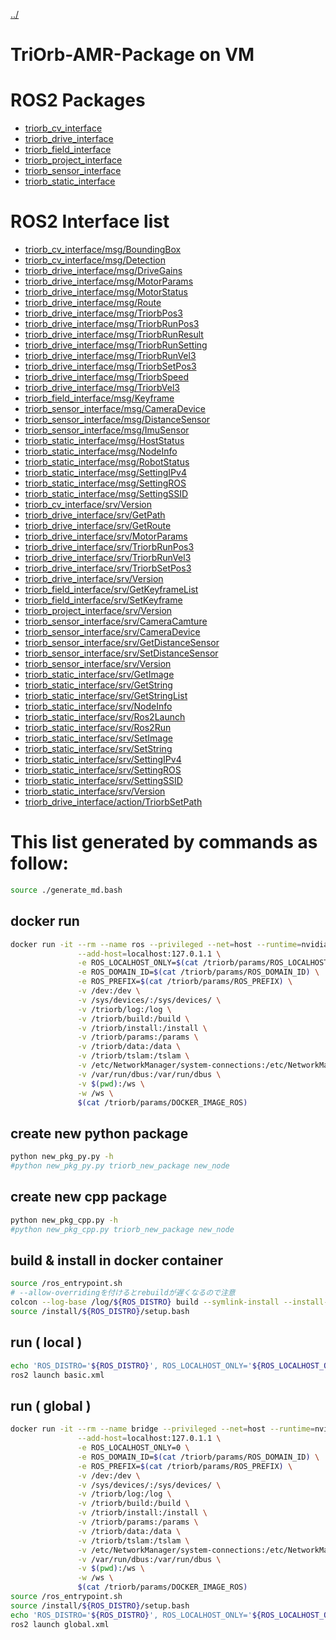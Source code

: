 [../](../README.md)
# TriOrb-AMR-Package on VM

# ROS2 Packages
- [triorb_cv_interface](./TriOrb-ROS2-Types/triorb_cv_interface/README.md)
- [triorb_drive_interface](./TriOrb-ROS2-Types/triorb_drive_interface/README.md)
- [triorb_field_interface](./TriOrb-ROS2-Types/triorb_field_interface/README.md)
- [triorb_project_interface](./TriOrb-ROS2-Types/triorb_project_interface/README.md)
- [triorb_sensor_interface](./TriOrb-ROS2-Types/triorb_sensor_interface/README.md)
- [triorb_static_interface](./TriOrb-ROS2-Types/triorb_static_interface/README.md)

# ROS2 Interface list
- [triorb_cv_interface/msg/BoundingBox](./TriOrb-ROS2-Types/triorb_cv_interface/README.md#triorb_cv_interfacemsgboundingbox)
- [triorb_cv_interface/msg/Detection](./TriOrb-ROS2-Types/triorb_cv_interface/README.md#triorb_cv_interfacemsgdetection)
- [triorb_drive_interface/msg/DriveGains](./TriOrb-ROS2-Types/triorb_drive_interface/README.md#triorb_drive_interfacemsgdrivegains)
- [triorb_drive_interface/msg/MotorParams](./TriOrb-ROS2-Types/triorb_drive_interface/README.md#triorb_drive_interfacemsgmotorparams)
- [triorb_drive_interface/msg/MotorStatus](./TriOrb-ROS2-Types/triorb_drive_interface/README.md#triorb_drive_interfacemsgmotorstatus)
- [triorb_drive_interface/msg/Route](./TriOrb-ROS2-Types/triorb_drive_interface/README.md#triorb_drive_interfacemsgroute)
- [triorb_drive_interface/msg/TriorbPos3](./TriOrb-ROS2-Types/triorb_drive_interface/README.md#triorb_drive_interfacemsgtriorbpos3)
- [triorb_drive_interface/msg/TriorbRunPos3](./TriOrb-ROS2-Types/triorb_drive_interface/README.md#triorb_drive_interfacemsgtriorbrunpos3)
- [triorb_drive_interface/msg/TriorbRunResult](./TriOrb-ROS2-Types/triorb_drive_interface/README.md#triorb_drive_interfacemsgtriorbrunresult)
- [triorb_drive_interface/msg/TriorbRunSetting](./TriOrb-ROS2-Types/triorb_drive_interface/README.md#triorb_drive_interfacemsgtriorbrunsetting)
- [triorb_drive_interface/msg/TriorbRunVel3](./TriOrb-ROS2-Types/triorb_drive_interface/README.md#triorb_drive_interfacemsgtriorbrunvel3)
- [triorb_drive_interface/msg/TriorbSetPos3](./TriOrb-ROS2-Types/triorb_drive_interface/README.md#triorb_drive_interfacemsgtriorbsetpos3)
- [triorb_drive_interface/msg/TriorbSpeed](./TriOrb-ROS2-Types/triorb_drive_interface/README.md#triorb_drive_interfacemsgtriorbspeed)
- [triorb_drive_interface/msg/TriorbVel3](./TriOrb-ROS2-Types/triorb_drive_interface/README.md#triorb_drive_interfacemsgtriorbvel3)
- [triorb_field_interface/msg/Keyframe](./TriOrb-ROS2-Types/triorb_field_interface/README.md#triorb_field_interfacemsgkeyframe)
- [triorb_sensor_interface/msg/CameraDevice](./TriOrb-ROS2-Types/triorb_sensor_interface/README.md#triorb_sensor_interfacemsgcameradevice)
- [triorb_sensor_interface/msg/DistanceSensor](./TriOrb-ROS2-Types/triorb_sensor_interface/README.md#triorb_sensor_interfacemsgdistancesensor)
- [triorb_sensor_interface/msg/ImuSensor](./TriOrb-ROS2-Types/triorb_sensor_interface/README.md#triorb_sensor_interfacemsgimusensor)
- [triorb_static_interface/msg/HostStatus](./TriOrb-ROS2-Types/triorb_static_interface/README.md#triorb_static_interfacemsghoststatus)
- [triorb_static_interface/msg/NodeInfo](./TriOrb-ROS2-Types/triorb_static_interface/README.md#triorb_static_interfacemsgnodeinfo)
- [triorb_static_interface/msg/RobotStatus](./TriOrb-ROS2-Types/triorb_static_interface/README.md#triorb_static_interfacemsgrobotstatus)
- [triorb_static_interface/msg/SettingIPv4](./TriOrb-ROS2-Types/triorb_static_interface/README.md#triorb_static_interfacemsgsettingipv4)
- [triorb_static_interface/msg/SettingROS](./TriOrb-ROS2-Types/triorb_static_interface/README.md#triorb_static_interfacemsgsettingros)
- [triorb_static_interface/msg/SettingSSID](./TriOrb-ROS2-Types/triorb_static_interface/README.md#triorb_static_interfacemsgsettingssid)
- [triorb_cv_interface/srv/Version](./TriOrb-ROS2-Types/triorb_cv_interface/README.md#triorb_cv_interfacesrvversion)
- [triorb_drive_interface/srv/GetPath](./TriOrb-ROS2-Types/triorb_drive_interface/README.md#triorb_drive_interfacesrvgetpath)
- [triorb_drive_interface/srv/GetRoute](./TriOrb-ROS2-Types/triorb_drive_interface/README.md#triorb_drive_interfacesrvgetroute)
- [triorb_drive_interface/srv/MotorParams](./TriOrb-ROS2-Types/triorb_drive_interface/README.md#triorb_drive_interfacesrvmotorparams)
- [triorb_drive_interface/srv/TriorbRunPos3](./TriOrb-ROS2-Types/triorb_drive_interface/README.md#triorb_drive_interfacesrvtriorbrunpos3)
- [triorb_drive_interface/srv/TriorbRunVel3](./TriOrb-ROS2-Types/triorb_drive_interface/README.md#triorb_drive_interfacesrvtriorbrunvel3)
- [triorb_drive_interface/srv/TriorbSetPos3](./TriOrb-ROS2-Types/triorb_drive_interface/README.md#triorb_drive_interfacesrvtriorbsetpos3)
- [triorb_drive_interface/srv/Version](./TriOrb-ROS2-Types/triorb_drive_interface/README.md#triorb_drive_interfacesrvversion)
- [triorb_field_interface/srv/GetKeyframeList](./TriOrb-ROS2-Types/triorb_field_interface/README.md#triorb_field_interfacesrvgetkeyframelist)
- [triorb_field_interface/srv/SetKeyframe](./TriOrb-ROS2-Types/triorb_field_interface/README.md#triorb_field_interfacesrvsetkeyframe)
- [triorb_project_interface/srv/Version](./TriOrb-ROS2-Types/triorb_project_interface/README.md#triorb_project_interfacesrvversion)
- [triorb_sensor_interface/srv/CameraCamture](./TriOrb-ROS2-Types/triorb_sensor_interface/README.md#triorb_sensor_interfacesrvcameracamture)
- [triorb_sensor_interface/srv/CameraDevice](./TriOrb-ROS2-Types/triorb_sensor_interface/README.md#triorb_sensor_interfacesrvcameradevice)
- [triorb_sensor_interface/srv/GetDistanceSensor](./TriOrb-ROS2-Types/triorb_sensor_interface/README.md#triorb_sensor_interfacesrvgetdistancesensor)
- [triorb_sensor_interface/srv/SetDistanceSensor](./TriOrb-ROS2-Types/triorb_sensor_interface/README.md#triorb_sensor_interfacesrvsetdistancesensor)
- [triorb_sensor_interface/srv/Version](./TriOrb-ROS2-Types/triorb_sensor_interface/README.md#triorb_sensor_interfacesrvversion)
- [triorb_static_interface/srv/GetImage](./TriOrb-ROS2-Types/triorb_static_interface/README.md#triorb_static_interfacesrvgetimage)
- [triorb_static_interface/srv/GetString](./TriOrb-ROS2-Types/triorb_static_interface/README.md#triorb_static_interfacesrvgetstring)
- [triorb_static_interface/srv/GetStringList](./TriOrb-ROS2-Types/triorb_static_interface/README.md#triorb_static_interfacesrvgetstringlist)
- [triorb_static_interface/srv/NodeInfo](./TriOrb-ROS2-Types/triorb_static_interface/README.md#triorb_static_interfacesrvnodeinfo)
- [triorb_static_interface/srv/Ros2Launch](./TriOrb-ROS2-Types/triorb_static_interface/README.md#triorb_static_interfacesrvros2launch)
- [triorb_static_interface/srv/Ros2Run](./TriOrb-ROS2-Types/triorb_static_interface/README.md#triorb_static_interfacesrvros2run)
- [triorb_static_interface/srv/SetImage](./TriOrb-ROS2-Types/triorb_static_interface/README.md#triorb_static_interfacesrvsetimage)
- [triorb_static_interface/srv/SetString](./TriOrb-ROS2-Types/triorb_static_interface/README.md#triorb_static_interfacesrvsetstring)
- [triorb_static_interface/srv/SettingIPv4](./TriOrb-ROS2-Types/triorb_static_interface/README.md#triorb_static_interfacesrvsettingipv4)
- [triorb_static_interface/srv/SettingROS](./TriOrb-ROS2-Types/triorb_static_interface/README.md#triorb_static_interfacesrvsettingros)
- [triorb_static_interface/srv/SettingSSID](./TriOrb-ROS2-Types/triorb_static_interface/README.md#triorb_static_interfacesrvsettingssid)
- [triorb_static_interface/srv/Version](./TriOrb-ROS2-Types/triorb_static_interface/README.md#triorb_static_interfacesrvversion)
- [triorb_drive_interface/action/TriorbSetPath](./TriOrb-ROS2-Types/triorb_drive_interface/README.md#triorb_drive_interfaceactiontriorbsetpath)

# This list generated by commands as follow:
```bash
source ./generate_md.bash
```

## docker run
```bash
docker run -it --rm --name ros --privileged --net=host --runtime=nvidia --gpus all \
               --add-host=localhost:127.0.1.1 \
               -e ROS_LOCALHOST_ONLY=$(cat /triorb/params/ROS_LOCALHOST_ONLY) \
               -e ROS_DOMAIN_ID=$(cat /triorb/params/ROS_DOMAIN_ID) \
               -e ROS_PREFIX=$(cat /triorb/params/ROS_PREFIX) \
               -v /dev:/dev \
               -v /sys/devices/:/sys/devices/ \
               -v /triorb/log:/log \
               -v /triorb/build:/build \
               -v /triorb/install:/install \
               -v /triorb/params:/params \
               -v /triorb/data:/data \
               -v /triorb/tslam:/tslam \
               -v /etc/NetworkManager/system-connections:/etc/NetworkManager/system-connections \
               -v /var/run/dbus:/var/run/dbus \
               -v $(pwd):/ws \
               -w /ws \
               $(cat /triorb/params/DOCKER_IMAGE_ROS)
```

## create new python package
```bash
python new_pkg_py.py -h
#python new_pkg_py.py triorb_new_package new_node
```

## create new cpp package
```bash
python new_pkg_cpp.py -h
#python new_pkg_cpp.py triorb_new_package new_node
```

## build & install in docker container
```bash
source /ros_entrypoint.sh
# --allow-overridingを付けるとrebuildが遅くなるので注意
colcon --log-base /log/${ROS_DISTRO} build --symlink-install --install-base /install/${ROS_DISTRO} --allow-overriding $(ls -d TriOrb-ROS2-Types/*_interface | sed 's/TriOrb-ROS2-Types\///') &&\
source /install/${ROS_DISTRO}/setup.bash
```

## run ( local )
```bash
echo 'ROS_DISTRO='${ROS_DISTRO}', ROS_LOCALHOST_ONLY='${ROS_LOCALHOST_ONLY}', ROS_DOMAIN_ID='${ROS_DOMAIN_ID}', ROS_PREFIX='${ROS_PREFIX} &&\
ros2 launch basic.xml
```

## run ( global )
```bash
docker run -it --rm --name bridge --privileged --net=host --runtime=nvidia --gpus all \
               --add-host=localhost:127.0.1.1 \
               -e ROS_LOCALHOST_ONLY=0 \
               -e ROS_DOMAIN_ID=$(cat /triorb/params/ROS_DOMAIN_ID) \
               -e ROS_PREFIX=$(cat /triorb/params/ROS_PREFIX) \
               -v /dev:/dev \
               -v /sys/devices/:/sys/devices/ \
               -v /triorb/log:/log \
               -v /triorb/build:/build \
               -v /triorb/install:/install \
               -v /triorb/params:/params \
               -v /triorb/data:/data \
               -v /triorb/tslam:/tslam \
               -v /etc/NetworkManager/system-connections:/etc/NetworkManager/system-connections \
               -v /var/run/dbus:/var/run/dbus \
               -v $(pwd):/ws \
               -w /ws \
               $(cat /triorb/params/DOCKER_IMAGE_ROS)
source /ros_entrypoint.sh
source /install/${ROS_DISTRO}/setup.bash
echo 'ROS_DISTRO='${ROS_DISTRO}', ROS_LOCALHOST_ONLY='${ROS_LOCALHOST_ONLY}', ROS_DOMAIN_ID='${ROS_DOMAIN_ID}', ROS_PREFIX='${ROS_PREFIX} &&\
ros2 launch global.xml
```